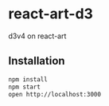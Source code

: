 # react-art-d3
d3v4 on react-art

## Installation

```bash
npm install
npm start
open http://localhost:3000
```

